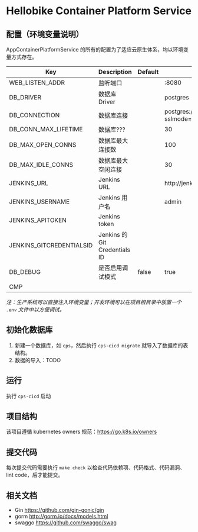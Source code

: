 # Hellobike Container Platform Service

## 配置（环境变量说明）

AppContainerPlatformService 的所有的配置为了适应云原生体系，均以环境变量方式存在。

| Key                       | Description           | Default | Example                                                       |
|---------------------------|-----------------------|---------|---------------------------------------------------------------|
| WEB\_LISTEN\_ADDR         | 监听端口                  |         | :8080                                                         |
| DB\_DRIVER                | 数据库 Driver            |         | postgres                                                      |
| DB\_CONNECTION            | 数据库连接                 |         | postgres://username:password@127\.0\.0\.1/cps?sslmode=disable |
| DB\_CONN\_MAX\_LIFETIME   | 数据库???                |         | 30                                                            |
| DB\_MAX\_OPEN\_CONNS      | 数据库最大连接数              |         | 100                                                           |
| DB\_MAX\_IDLE\_CONNS      | 数据库最大空闲连接             |         | 30                                                            |
| JENKINS\_URL              | Jenkins URL           |         | http://jenkins\-master                                        |
| JENKINS\_USERNAME         | Jenkins 用户名           |         | admin                                                         |
| JENKINS\_APITOKEN         | Jenkins token            |         |                                                               |
| JENKINS\_GITCREDENTIALSID | Jenkins 的 Git Credentials ID | |                                                               |
| DB\_DEBUG                 | 是否启用调试模式              | false   | true                                                          |
| CMP

*注：生产系统可以直接注入环境变量；开发环境可以在项目根目录中放置一个 `.env` 文件中以方便调试。*

## 初始化数据库

1. 新建一个数据库，如 `cps`，然后执行 `cps-cicd migrate` 就导入了数据库的表结构。
2. 数据的导入：TODO

## 运行

执行 `cps-cicd` 启动

## 项目结构

该项目遵循 kubernetes owners 规范：<https://go.k8s.io/owners>

## 提交代码

每次提交代码需要执行 `make check` 以检查代码依赖项、代码格式、代码漏洞、lint code，后才能提交。

## 相关文档

- Gin <https://github.com/gin-gonic/gin>
- gorm <http://gorm.io/docs/models.html>
- swaggo <https://github.com/swaggo/swag>
